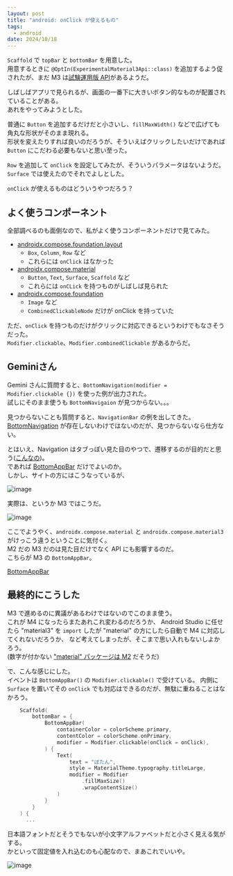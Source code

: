 ```yaml
---
layout: post
title: "android: onClick が使えるもの"
tags:
  - android
date: 2024/10/18
---
```


`Scaffold` で `topBar` と `bottomBar` を用意した。  
用意するときに `@OptIn(ExperimentalMaterial3Api::class)` を追加するよう促されたが、まだ M3 は[試験運用版 API](https://developer.android.com/develop/ui/compose/designsystems/material2-material3?hl=ja#experimental-apis)があるようだ。

しばしばアプリで見られるが、画面の一番下に大きいボタン的なものが配置されていることがある。  
あれをやってみようとした。

普通に `Button` を追加するだけだと小さいし、`fillMaxWidth()` などで広げても角丸な形状がそのまま現れる。  
形状を変えたりすれば良いのだろうが、そういえばクリックしたいだけであれば `Button` にこだわる必要もないと思い至った。

`Row` を追加して `onClick` を設定してみたが、そういうパラメータはないようだ。  
`Surface` では使えたのでそれでよしとした。

`onClick` が使えるものはどういうやつだろう？

## よく使うコンポーネント

全部調べるのも面倒なので、私がよく使うコンポーネントだけで見てみた。

* [androidx.compose.foundation.layout](https://developer.android.com/reference/kotlin/androidx/compose/foundation/layout/package-summary)
  * `Box`, `Column`, `Row` など
  * これらには `onClick` はなかった
* [androidx.compose.material](https://developer.android.com/reference/kotlin/androidx/compose/material/package-summary)
  * `Button`, `Text`, `Surface`, `Scaffold` など
  * これらには `onCLick` を持つものがしばしば見られた
* [androidx.compose.foundation](https://developer.android.com/reference/kotlin/androidx/compose/foundation/package-summary)
  * `Image` など
  * `CombinedClickableNode` だけが onClick を持っていた

ただ、`onClick` を持つものだけがクリックに対応できるというわけでもなさそうだった。  
`Modifier.clickable`、`Modifier.combinedClickable` があるからだ。

## Geminiさん

Gemini さんに質問すると、`BottomNavigation(modifier = Modifier.clickable {})` を使った例が出力された。  
試しにそのまま使うも `BottomNavigaion` が見つからない。。。

見つからないことも質問すると、`NavigationBar` の例を出してきた。  
[BottomNavigation](https://developer.android.com/reference/kotlin/androidx/compose/material/package-summary#BottomNavigation%28androidx.compose.foundation.layout.WindowInsets,androidx.compose.ui.Modifier,androidx.compose.ui.graphics.Color,androidx.compose.ui.graphics.Color,androidx.compose.ui.unit.Dp,kotlin.Function1%29) が存在しないわけではないのだが、見つからないなら仕方ない。  

とはいえ、Navigation はタブっぽい見た目のやつで、遷移するのが目的だと思う([こんなの](https://developer.android.com/develop/ui/compose/layouts/adaptive/build-adaptive-navigation?hl=ja))。  
であれば [BottomAppBar](https://developer.android.com/reference/kotlin/androidx/compose/material/package-summary#BottomAppBar(androidx.compose.foundation.layout.WindowInsets,androidx.compose.ui.Modifier,androidx.compose.ui.graphics.Color,androidx.compose.ui.graphics.Color,androidx.compose.ui.graphics.Shape,androidx.compose.ui.unit.Dp,androidx.compose.foundation.layout.PaddingValues,kotlin.Function1)) だけでよいのか。  
しかし、サイトの方にはこうなっているが、

![image](20241018a-1.png)

実際は、というか M3 ではこうだ。

![image](20241018a-2.png)

ここでようやく、`androidx.compose.material` と `androidx.compose.material3` がけっこう違うということに気付く。  
M2 だの M3 だのは見た目だけでなく API にも影響するのだ。  
こちらが M3 の `BottomAppBar`。

[BottomAppBar](https://developer.android.com/reference/kotlin/androidx/compose/material3/package-summary#BottomAppBar%28androidx.compose.ui.Modifier,androidx.compose.ui.graphics.Color,androidx.compose.ui.graphics.Color,androidx.compose.ui.unit.Dp,androidx.compose.foundation.layout.PaddingValues,androidx.compose.foundation.layout.WindowInsets,kotlin.Function1%29)

## 最終的にこうした

M3 で進めるのに異議があるわけではないのでこのまま使う。  
これが M4 になったらまたあれこれ変わるのだろうか、
Android Studio に任せたら "material3" を `import` したが "material" の方にしたら自動で M4 に対応してくれないだろうか、
など考えてしまったが、そこまで思い入れもないしよかろう。  
(数字が付かない ["material" パッケージは M2](https://developer.android.com/develop/ui/compose/designsystems/material3?hl=ja) だそうだ)

で、こんな感じにした。  
イベントは `BottomAppBar()` の `Modifier.clickable()` で受けている。
内側に `Surface` を置いてその `onClick` でも対応はできるのだが、無駄に重ねることはなかろう。

```kotlin
    Scaffold(
        bottomBar = {
            BottomAppBar(
                containerColor = colorScheme.primary,
                contentColor = colorScheme.onPrimary,
                modifier = Modifier.clickable(onClick = onClick),
            ) {
                Text(
                    text = "ぼたん",
                    style = MaterialTheme.typography.titleLarge,
                    modifier = Modifier
                        .fillMaxSize()
                        .wrapContentSize()
                )
            }
        }
    ) {
      ...
```

日本語フォントだとそうでもないが小文字アルファベットだと小さく見える気がする。  
かといって固定値を入れ込むのも心配なので、まあこれでいいや。

![image](20241018a-3.png)
